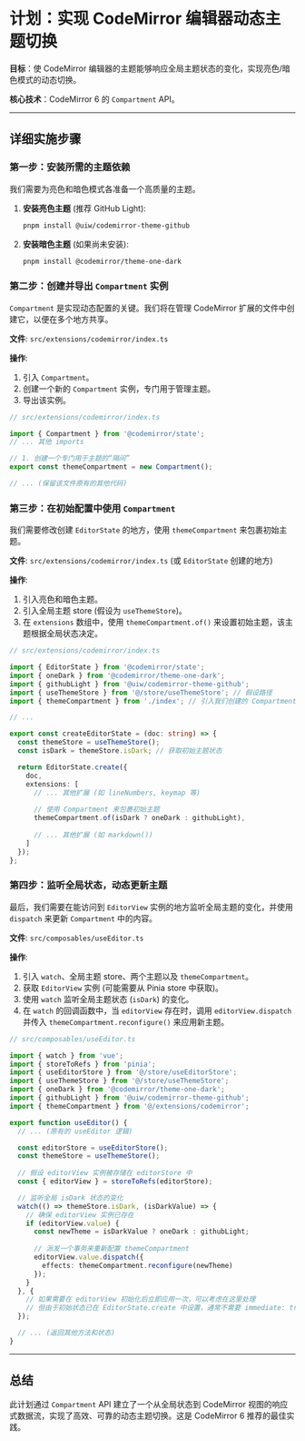 # 计划：实现 CodeMirror 编辑器动态主题切换

**目标**：使 CodeMirror 编辑器的主题能够响应全局主题状态的变化，实现亮色/暗色模式的动态切换。

**核心技术**：CodeMirror 6 的 `Compartment` API。

---

## 详细实施步骤

### 第一步：安装所需的主题依赖

我们需要为亮色和暗色模式各准备一个高质量的主题。

1.  **安装亮色主题** (推荐 GitHub Light):
    ```bash
    pnpm install @uiw/codemirror-theme-github
    ```

2.  **安装暗色主题** (如果尚未安装):
    ```bash
    pnpm install @codemirror/theme-one-dark
    ```

### 第二步：创建并导出 `Compartment` 实例

`Compartment` 是实现动态配置的关键。我们将在管理 CodeMirror 扩展的文件中创建它，以便在多个地方共享。

**文件**: `src/extensions/codemirror/index.ts`

**操作**:
1.  引入 `Compartment`。
2.  创建一个新的 `Compartment` 实例，专门用于管理主题。
3.  导出该实例。

```typescript
// src/extensions/codemirror/index.ts

import { Compartment } from '@codemirror/state';
// ... 其他 imports

// 1. 创建一个专门用于主题的“隔间”
export const themeCompartment = new Compartment();

// ... (保留该文件原有的其他代码)
```

### 第三步：在初始配置中使用 `Compartment`

我们需要修改创建 `EditorState` 的地方，使用 `themeCompartment` 来包裹初始主题。

**文件**: `src/extensions/codemirror/index.ts` (或 `EditorState` 创建的地方)

**操作**:
1.  引入亮色和暗色主题。
2.  引入全局主题 store (假设为 `useThemeStore`)。
3.  在 `extensions` 数组中，使用 `themeCompartment.of()` 来设置初始主题，该主题根据全局状态决定。

```typescript
// src/extensions/codemirror/index.ts

import { EditorState } from '@codemirror/state';
import { oneDark } from '@codemirror/theme-one-dark';
import { githubLight } from '@uiw/codemirror-theme-github';
import { useThemeStore } from '@/store/useThemeStore'; // 假设路径
import { themeCompartment } from './index'; // 引入我们创建的 Compartment

// ...

export const createEditorState = (doc: string) => {
  const themeStore = useThemeStore();
  const isDark = themeStore.isDark; // 获取初始主题状态

  return EditorState.create({
    doc,
    extensions: [
      // ... 其他扩展 (如 lineNumbers, keymap 等)
      
      // 使用 Compartment 来包裹初始主题
      themeCompartment.of(isDark ? oneDark : githubLight),
      
      // ... 其他扩展 (如 markdown())
    ]
  });
};
```

### 第四步：监听全局状态，动态更新主题

最后，我们需要在能访问到 `EditorView` 实例的地方监听全局主题的变化，并使用 `dispatch` 来更新 `Compartment` 中的内容。

**文件**: `src/composables/useEditor.ts`

**操作**:
1.  引入 `watch`、全局主题 store、两个主题以及 `themeCompartment`。
2.  获取 `EditorView` 实例 (可能需要从 Pinia store 中获取)。
3.  使用 `watch` 监听全局主题状态 (`isDark`) 的变化。
4.  在 `watch` 的回调函数中，当 `editorView` 存在时，调用 `editorView.dispatch` 并传入 `themeCompartment.reconfigure()` 来应用新主题。

```typescript
// src/composables/useEditor.ts

import { watch } from 'vue';
import { storeToRefs } from 'pinia';
import { useEditorStore } from '@/store/useEditorStore';
import { useThemeStore } from '@/store/useThemeStore';
import { oneDark } from '@codemirror/theme-one-dark';
import { githubLight } from '@uiw/codemirror-theme-github';
import { themeCompartment } from '@/extensions/codemirror';

export function useEditor() {
  // ... (原有的 useEditor 逻辑)

  const editorStore = useEditorStore();
  const themeStore = useThemeStore();
  
  // 假设 editorView 实例被存储在 editorStore 中
  const { editorView } = storeToRefs(editorStore); 

  // 监听全局 isDark 状态的变化
  watch(() => themeStore.isDark, (isDarkValue) => {
    // 确保 editorView 实例已存在
    if (editorView.value) {
      const newTheme = isDarkValue ? oneDark : githubLight;
      
      // 派发一个事务来重新配置 themeCompartment
      editorView.value.dispatch({
        effects: themeCompartment.reconfigure(newTheme)
      });
    }
  }, {
    // 如果需要在 editorView 初始化后立即应用一次，可以考虑在这里处理
    // 但由于初始状态已在 EditorState.create 中设置，通常不需要 immediate: true
  });

  // ... (返回其他方法和状态)
}
```

---

## 总结

此计划通过 `Compartment` API 建立了一个从全局状态到 CodeMirror 视图的响应式数据流，实现了高效、可靠的动态主题切换。这是 CodeMirror 6 推荐的最佳实践。
